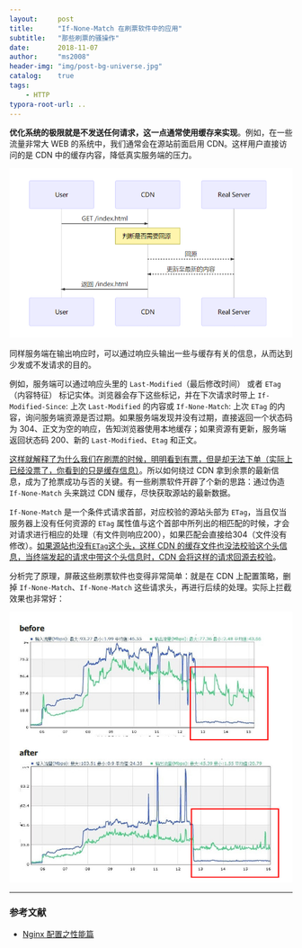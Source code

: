 ```yaml
---
layout:     post
title:      "If-None-Match 在刷票软件中的应用"
subtitle:   "那些刷票的骚操作"
date:       2018-11-07
author:     "ms2008"
header-img: "img/post-bg-universe.jpg"
catalog:    true
tags:
    - HTTP
typora-root-url: ..
---
```


**优化系统的极限就是不发送任何请求，这一点通常使用缓存来实现**。例如，在一些流量非常大 WEB 的系统中，我们通常会在源站前面启用 CDN。这样用户直接访问的是 CDN 中的缓存内容，降低真实服务端的压力。

![](/img/in-post/WEB-CDN.png)

同样服务端在输出响应时，可以通过响应头输出一些与缓存有关的信息，从而达到少发或不发请求的目的。

例如，服务端可以通过响应头里的 `Last-Modified`（最后修改时间） 或者 `ETag`（内容特征） 标记实体。浏览器会存下这些标记，并在下次请求时带上 `If-Modified-Since`: 上次 `Last-Modified` 的内容或 `If-None-Match`: 上次 `ETag` 的内容，询问服务端资源是否过期。如果服务端发现并没有过期，直接返回一个状态码为 304、正文为空的响应，告知浏览器使用本地缓存；如果资源有更新，服务端返回状态码 200、新的 `Last-Modified`、`Etag` 和正文。

<u>这样就解释了为什么我们在刷票的时候，明明看到有票，但是却无法下单（实际上已经没票了，你看到的只是缓存信息）</u>。所以如何绕过 CDN 拿到余票的最新信息，成为了抢票成功与否的关键。有一些刷票软件开辟了个新的思路：通过伪造 `If-None-Match` 头来跳过 CDN 缓存，尽快获取源站的最新数据。

`If-None-Match` 是一个条件式请求首部，对应校验的源站头部为 `ETag`，当且仅当服务器上没有任何资源的 `ETag` 属性值与这个首部中所列出的相匹配的时候，才会对请求进行相应的处理（有文件则响应200），如果匹配会直接给304（文件没有修改）。<u>如果源站也没有`ETag`这个头，这样 CDN 的缓存文件也没法校验这个头信息，当终端发起的请求中带这个头信息时，CDN 会将这样的请求回源去校验</u>。

分析完了原理，屏蔽这些刷票软件也变得非常简单：就是在 CDN 上配置策略，删掉 `If-None-Match`、`If-None-Match` 这些请求头，再进行后续的处理。实际上拦截效果也非常好：

![](/img/in-post/HTTP-If-None-Match.jpg)

***

### 参考文献

- [Nginx 配置之性能篇](https://imququ.com/post/my-nginx-conf-for-wpo.html)
